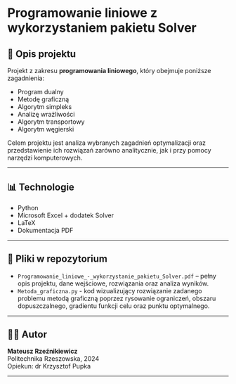 # Programowanie liniowe z wykorzystaniem pakietu Solver

## 📌 Opis projektu

Projekt z zakresu **programowania liniowego**, który obejmuje poniższe zagadnienia:
- Program dualny
- Metodę graficzną
- Algorytm simpleks
- Analizę wrażliwości
- Algorytm transportowy
- Algorytm węgierski

Celem projektu jest analiza wybranych zagadnień optymalizacji oraz przedstawienie ich rozwiązań zarówno analitycznie, jak i przy pomocy narzędzi komputerowych.

---

## 📊 Technologie

- Python
- Microsoft Excel + dodatek Solver
- LaTeX
- Dokumentacja PDF

---

## 📁 Pliki w repozytorium

- `Programowanie_liniowe_-_wykorzystanie_pakietu_Solver.pdf` – pełny opis projektu, dane wejściowe, rozwiązania oraz analiza wyników.
- `Metoda_graficzna.py` - kod wizualizujący rozwiązanie zadanego problemu metodą graficzną poprzez rysowanie ograniczeń, obszaru dopuszczalnego, gradientu funkcji celu oraz punktu optymalnego.
---

## 👨‍💻 Autor

**Mateusz Rzeźnikiewicz**  
Politechnika Rzeszowska, 2024  
Opiekun: dr Krzysztof Pupka

---
